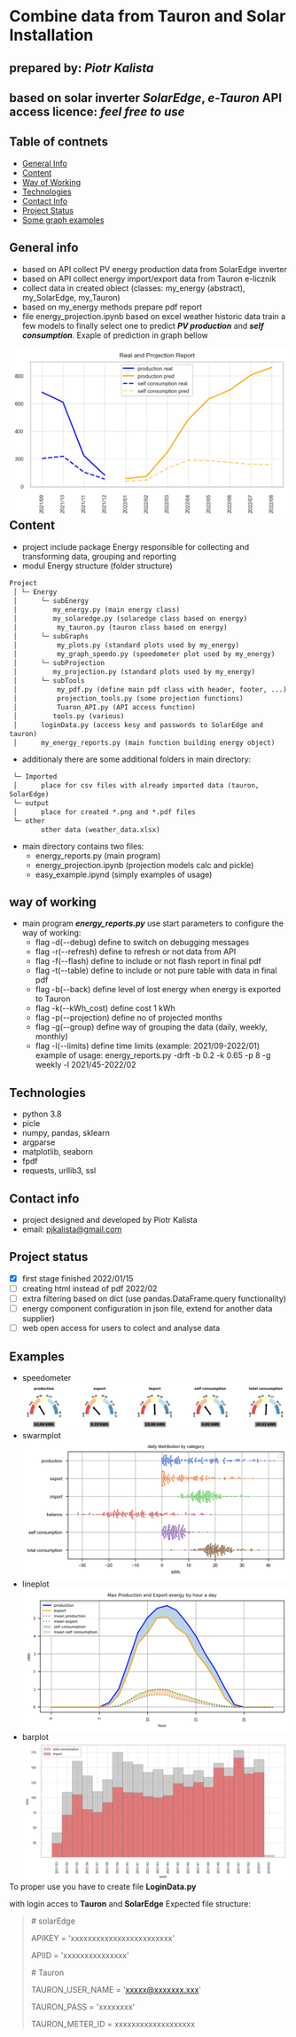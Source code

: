 # Combine data from Tauron and Solar Installation
## prepared by: *Piotr Kalista*

based on solar inverter *SolarEdge*, *e-Tauron* **API** access
licence: *feel free to use*
---------------------------------------------------------
## Table of contnets
* [General Info](#general-info)
* [Content](#content)
* [Way of Working](#way-of-working)
* [Technologies](#technologies)
* [Contact Info](#contact-info)
* [Project Status](#project-status)
* [Some graph examples](#Examples)

## General info
* based on API collect PV energy production data from SolarEdge inverter 
* based on API collect energy import/export data from Tauron e-licznik 
* collect data in created obiect (classes: my_energy (abstract), my_SolarEdge, my_Tauron) 
* based on my_energy methods prepare pdf report 
* file energy_projection.ipynb based on excel weather historic data train a few models to finally select one to predict ***PV production*** and ***self consumption***. Exaple of prediction in graph bellow 

<img src="images/projection graph 202201-202201.png"
     alt="projection graph"
     style="float: left; margin-right: 10px;" />

## Content
* project include package Energy responsible for collecting and transforming data, grouping and reporting
* modul Energy structure (folder structure)
```
Project
 │ └─ Energy
 │      └─ subEnergy
 │         my_energy.py (main energy class)
 │         my_solaredge.py (solaredge class based on energy)
 │          my_tauron.py (tauron class based on energy)
 │      └─ subGraphs
 │          my_plots.py (standard plots used by my_energy)
 │          my_graph_speedo.py (speedometer plot used by my_energy)
 │      └─ subProjection
 │         my_projection.py (standard plots used by my_energy)
 │      └─ subTools
 │          my_pdf.py (define main pdf class with header, footer, ...)
 │          projection_tools.py (some projection functions)
 │          Tuaron_API.py (API access function)
 │         tools.py (various)
 │      loginData.py (access kesy and passwords to SolarEdge and tauron)
 │      my_energy_reports.py (main function building energy object)
```
* additionaly there are some additional folders in main directory:
```
 └─ Imported 
 │      place for csv files with already imported data (tauron, SolarEdge)
 └─ output 
 │      place for created *.png and *.pdf files
 └─ other
        other data (weather_data.xlsx)
```
* main directory contains two files:
    * energy_reports.py (main program)
    * energy_projection.ipynb (projection models calc and pickle)
    * easy_example.ipynd (simply examples of usage)

## way of working
* main program ***energy_reports.py*** use start parameters to configure the way of working:
    * flag -d(--debug) define to switch on debugging messages
    * flag -r(--refresh) define to refresh or not data from API
    * flag -f(--flash) define to include or not flash report in final pdf
    * flag -t(--table) define to include or not pure table with data in final pdf
    * flag -b(--back) define level of lost energy when energy is exported to Tauron
    * flag -k(--kWh_cost) define cost 1 kWh
    * flag -p(--projection) define no of projected months
    * flag -g(--group) define way of grouping the data (daily, weekly, monthly)
    * flag -l(--limits) define time limits (example: 2021/09-2022/01)
    example of usage: energy_reports.py -drft -b 0.2 -k 0.65 -p 8 -g weekly -l 2021/45-2022/02
## Technologies
* python 3.8
* picle
* numpy, pandas, sklearn
* argparse
* matplotlib, seaborn
* fpdf
* requests, urllib3, ssl

## Contact info
* project designed and developed by Piotr Kalista
* email: pjkalista@gmail.com

## Project status
- [x] first stage finished 2022/01/15
- [ ] creating html instead of pdf 2022/02
- [ ] extra filtering based on dict (use pandas.DataFrame.query functionality)
- [ ] energy component configuration in json file, extend for another data supplier)
- [ ] web open access for users to colect and analyse data

## Examples
* speedometer
<img src="images/daily_flash_speedo_(20210820-20220110).png"
     alt="speedometer graph"
     style="float: left; margin-right: 10px;" />
* swarmplot
<img src="images/daily_flash_swarmplot_(20210820-20220110).png"
     alt="swarmplot graph"
     style="float: left; margin-right: 10px;" />
* lineplot
<img src="images/daily_flash_byHour_1_(20210820-20220110).png"
     alt="projection graph"
     style="float: left; margin-right: 10px;" />
* barplot
<img src="images/_group_report_b2_(20210820-20220110).png"
     alt="projection graph"
     style="float: left; margin-right: 10px;" />
----


To proper use you have to create file **LoginData.py**

with login acces to **Tauron** and **SolarEdge**
Expected file structure:
> 
> \# solarEdge 
>
> APIKEY = 'xxxxxxxxxxxxxxxxxxxxxxxx'
>
> APIID = 'xxxxxxxxxxxxxxx'
>
> \# Tauron
>
> TAURON_USER_NAME = 'xxxxx@xxxxxxx.xxx'
>
> TAURON_PASS = 'xxxxxxxx'
>
> TAURON_METER_ID = xxxxxxxxxxxxxxxxxxx 




